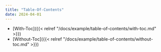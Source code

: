 ```yaml
---
title: "Table-Of-Contents"
date: 2024-04-01
---
```


- [With-Toc]({{< relref "/docs/example/table-of-contents/with-toc.md" >}})
- [Without-Toc]({{< relref "/docs/example/table-of-contents/without-toc.md" >}})